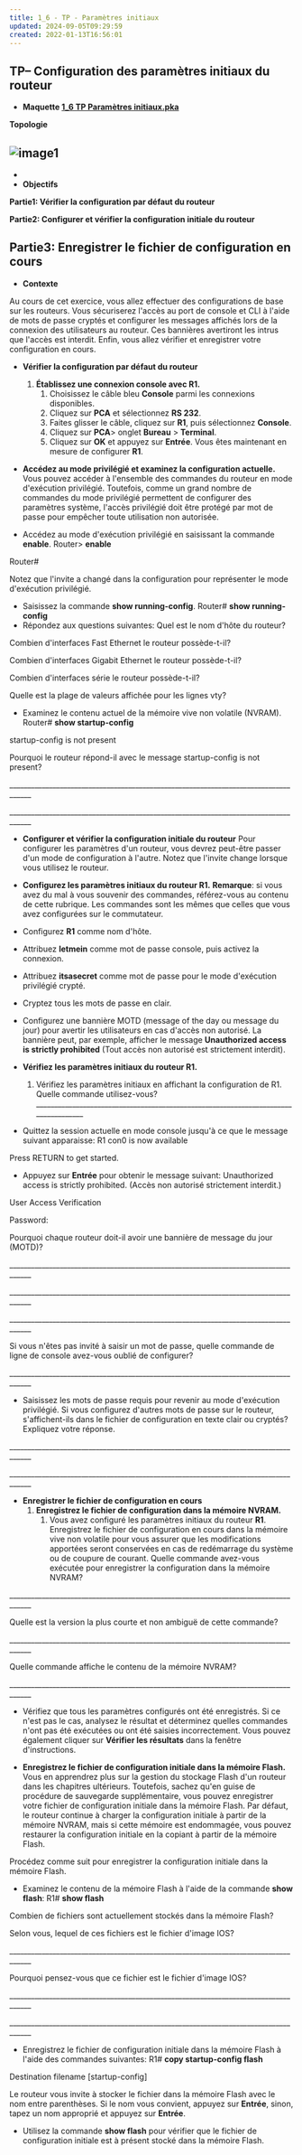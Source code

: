 ```yaml
---
title: 1_6 - TP - Paramètres initiaux
updated: 2024-09-05T09:29:59
created: 2022-01-13T16:56:01
---
```


**TP– Configuration des paramètres initiaux du routeur**
- 
- **Maquette [1_6 TP Paramètres initiaux.pka](https://groupesb-my.sharepoint.com/:u:/g/personal/arthur_trouillon_saint-benigne_fr/EflAmjHVeRtAtvEMV4ZXoigBGWOA5xP2v7W2hUEbMdeVXg)**

**Topologie**

![image1](resources/1bfec5adfa0d42f8bd9480a70abed8e5.png)
- 
- 
- **Objectifs**

**Partie1: Vérifier la configuration par défaut du routeur**

**Partie2: Configurer et vérifier la configuration initiale du routeur**

**Partie3: Enregistrer le fichier de configuration en cours**
- 
- **Contexte**

Au cours de cet exercice, vous allez effectuer des configurations de base sur les routeurs. Vous sécuriserez l'accès au port de console et CLI à l'aide de mots de passe cryptés et configurer les messages affichés lors de la connexion des utilisateurs au routeur. Ces bannières avertiront les intrus que l'accès est interdit. Enfin, vous allez vérifier et enregistrer votre configuration en cours.

- **Vérifier la configuration par défaut du routeur**
  1.  **Établissez une connexion console avec R1.**
      1.  Choisissez le câble bleu **Console** parmi les connexions disponibles.
      2.  Cliquez sur **PCA** et sélectionnez **RS 232**.
      3.  Faites glisser le câble, cliquez sur **R1**, puis sélectionnez **Console**.
      4.  Cliquez sur **PCA**\> onglet **Bureau** \> **Terminal**.
      5.  Cliquez sur **OK** et appuyez sur **Entrée**. Vous êtes maintenant en mesure de configurer **R1**.

- **Accédez au mode privilégié et examinez la configuration actuelle.**
Vous pouvez accéder à l'ensemble des commandes du routeur en mode d'exécution privilégié. Toutefois, comme un grand nombre de commandes du mode privilégié permettent de configurer des paramètres système, l'accès privilégié doit être protégé par mot de passe pour empêcher toute utilisation non autorisée.
- Accédez au mode d'exécution privilégié en saisissant la commande **enable**.
Router\> **enable**

Router#

Notez que l'invite a changé dans la configuration pour représenter le mode d'exécution privilégié.
- Saisissez la commande **show running-config**.
Router# **show running-config**
- Répondez aux questions suivantes:
Quel est le nom d'hôte du routeur?

Combien d'interfaces Fast Ethernet le routeur possède-t-il?

Combien d'interfaces Gigabit Ethernet le routeur possède-t-il?

Combien d'interfaces série le routeur possède-t-il?

Quelle est la plage de valeurs affichée pour les lignes vty?
- Examinez le contenu actuel de la mémoire vive non volatile (NVRAM).
Router# **show startup-config**

startup-config is not present

Pourquoi le routeur répond-il avec le message startup-config is not present?

\_\_\_\_\_\_\_\_\_\_\_\_\_\_\_\_\_\_\_\_\_\_\_\_\_\_\_\_\_\_\_\_\_\_\_\_\_\_\_\_\_\_\_\_\_\_\_\_\_\_\_\_\_\_\_\_\_\_\_\_\_\_\_\_\_\_\_\_\_\_\_\_\_\_\_\_\_\_\_\_\_\_\_\_

\_\_\_\_\_\_\_\_\_\_\_\_\_\_\_\_\_\_\_\_\_\_\_\_\_\_\_\_\_\_\_\_\_\_\_\_\_\_\_\_\_\_\_\_\_\_\_\_\_\_\_\_\_\_\_\_\_\_\_\_\_\_\_\_\_\_\_\_\_\_\_\_\_\_\_\_\_\_\_\_\_\_\_\_

- **Configurer et vérifier la configuration initiale du routeur**
Pour configurer les paramètres d'un routeur, vous devrez peut-être passer d'un mode de configuration à l'autre. Notez que l'invite change lorsque vous utilisez le routeur.

- **Configurez les paramètres initiaux du routeur R1.**
**Remarque**: si vous avez du mal à vous souvenir des commandes, référez-vous au contenu de cette rubrique. Les commandes sont les mêmes que celles que vous avez configurées sur le commutateur.
- Configurez **R1** comme nom d'hôte.
- Attribuez **letmein** comme mot de passe console, puis activez la connexion.
- Attribuez **itsasecret** comme mot de passe pour le mode d'exécution privilégié crypté.
- Cryptez tous les mots de passe en clair.
- Configurez une bannière MOTD (message of the day ou message du jour) pour avertir les utilisateurs en cas d'accès non autorisé. La bannière peut, par exemple, afficher le message **Unauthorized access is strictly prohibited** (Tout accès non autorisé est strictement interdit).

- **Vérifiez les paramètres initiaux du routeur R1.**
  1.  Vérifiez les paramètres initiaux en affichant la configuration de R1. Quelle commande utilisez-vous?
\_\_\_\_\_\_\_\_\_\_\_\_\_\_\_\_\_\_\_\_\_\_\_\_\_\_\_\_\_\_\_\_\_\_\_\_\_\_\_\_\_\_\_\_\_\_\_\_\_\_\_\_\_\_\_\_\_\_\_\_\_\_\_\_\_\_\_\_\_\_\_\_\_\_\_\_\_\_\_\_\_\_\_\_
- Quittez la session actuelle en mode console jusqu'à ce que le message suivant apparaisse:
R1 con0 is now available

Press RETURN to get started.
- Appuyez sur **Entrée** pour obtenir le message suivant:
Unauthorized access is strictly prohibited. (Accès non autorisé strictement interdit.)

User Access Verification

Password:

Pourquoi chaque routeur doit-il avoir une bannière de message du jour (MOTD)?

\_\_\_\_\_\_\_\_\_\_\_\_\_\_\_\_\_\_\_\_\_\_\_\_\_\_\_\_\_\_\_\_\_\_\_\_\_\_\_\_\_\_\_\_\_\_\_\_\_\_\_\_\_\_\_\_\_\_\_\_\_\_\_\_\_\_\_\_\_\_\_\_\_\_\_\_\_\_\_\_\_\_\_\_

\_\_\_\_\_\_\_\_\_\_\_\_\_\_\_\_\_\_\_\_\_\_\_\_\_\_\_\_\_\_\_\_\_\_\_\_\_\_\_\_\_\_\_\_\_\_\_\_\_\_\_\_\_\_\_\_\_\_\_\_\_\_\_\_\_\_\_\_\_\_\_\_\_\_\_\_\_\_\_\_\_\_\_\_

\_\_\_\_\_\_\_\_\_\_\_\_\_\_\_\_\_\_\_\_\_\_\_\_\_\_\_\_\_\_\_\_\_\_\_\_\_\_\_\_\_\_\_\_\_\_\_\_\_\_\_\_\_\_\_\_\_\_\_\_\_\_\_\_\_\_\_\_\_\_\_\_\_\_\_\_\_\_\_\_\_\_\_\_

Si vous n'êtes pas invité à saisir un mot de passe, quelle commande de ligne de console avez-vous oublié de configurer?

\_\_\_\_\_\_\_\_\_\_\_\_\_\_\_\_\_\_\_\_\_\_\_\_\_\_\_\_\_\_\_\_\_\_\_\_\_\_\_\_\_\_\_\_\_\_\_\_\_\_\_\_\_\_\_\_\_\_\_\_\_\_\_\_\_\_\_\_\_\_\_\_\_\_\_\_\_\_\_\_\_\_\_\_
- Saisissez les mots de passe requis pour revenir au mode d'exécution privilégié.
Si vous configurez d'autres mots de passe sur le routeur, s'affichent-ils dans le fichier de configuration en texte clair ou cryptés? Expliquez votre réponse.

\_\_\_\_\_\_\_\_\_\_\_\_\_\_\_\_\_\_\_\_\_\_\_\_\_\_\_\_\_\_\_\_\_\_\_\_\_\_\_\_\_\_\_\_\_\_\_\_\_\_\_\_\_\_\_\_\_\_\_\_\_\_\_\_\_\_\_\_\_\_\_\_\_\_\_\_\_\_\_\_\_\_\_\_

\_\_\_\_\_\_\_\_\_\_\_\_\_\_\_\_\_\_\_\_\_\_\_\_\_\_\_\_\_\_\_\_\_\_\_\_\_\_\_\_\_\_\_\_\_\_\_\_\_\_\_\_\_\_\_\_\_\_\_\_\_\_\_\_\_\_\_\_\_\_\_\_\_\_\_\_\_\_\_\_\_\_\_\_

- **Enregistrer le fichier de configuration en cours**
  1.  **Enregistrez le fichier de configuration dans la mémoire NVRAM.**
      1.  Vous avez configuré les paramètres initiaux du routeur **R1**. Enregistrez le fichier de configuration en cours dans la mémoire vive non volatile pour vous assurer que les modifications apportées seront conservées en cas de redémarrage du système ou de coupure de courant.
Quelle commande avez-vous exécutée pour enregistrer la configuration dans la mémoire NVRAM?

\_\_\_\_\_\_\_\_\_\_\_\_\_\_\_\_\_\_\_\_\_\_\_\_\_\_\_\_\_\_\_\_\_\_\_\_\_\_\_\_\_\_\_\_\_\_\_\_\_\_\_\_\_\_\_\_\_\_\_\_\_\_\_\_\_\_\_\_\_\_\_\_\_\_\_\_\_\_\_\_\_\_\_\_

Quelle est la version la plus courte et non ambiguë de cette commande?

\_\_\_\_\_\_\_\_\_\_\_\_\_\_\_\_\_\_\_\_\_\_\_\_\_\_\_\_\_\_\_\_\_\_\_\_\_\_\_\_\_\_\_\_\_\_\_\_\_\_\_\_\_\_\_\_\_\_\_\_\_\_\_\_\_\_\_\_\_\_\_\_\_\_\_\_\_\_\_\_\_\_\_\_

Quelle commande affiche le contenu de la mémoire NVRAM?

\_\_\_\_\_\_\_\_\_\_\_\_\_\_\_\_\_\_\_\_\_\_\_\_\_\_\_\_\_\_\_\_\_\_\_\_\_\_\_\_\_\_\_\_\_\_\_\_\_\_\_\_\_\_\_\_\_\_\_\_\_\_\_\_\_\_\_\_\_\_\_\_\_\_\_\_\_\_\_\_\_\_\_\_
- Vérifiez que tous les paramètres configurés ont été enregistrés. Si ce n'est pas le cas, analysez le résultat et déterminez quelles commandes n'ont pas été exécutées ou ont été saisies incorrectement. Vous pouvez également cliquer sur **Vérifier les résultats** dans la fenêtre d'instructions.

- **Enregistrez le fichier de configuration initiale dans la mémoire Flash.**
Vous en apprendrez plus sur la gestion du stockage Flash d'un routeur dans les chapitres ultérieurs. Toutefois, sachez qu'en guise de procédure de sauvegarde supplémentaire, vous pouvez enregistrer votre fichier de configuration initiale dans la mémoire Flash. Par défaut, le routeur continue à charger la configuration initiale à partir de la mémoire NVRAM, mais si cette mémoire est endommagée, vous pouvez restaurer la configuration initiale en la copiant à partir de la mémoire Flash.

Procédez comme suit pour enregistrer la configuration initiale dans la mémoire Flash.
- Examinez le contenu de la mémoire Flash à l'aide de la commande **show flash**:
R1# **show flash**

Combien de fichiers sont actuellement stockés dans la mémoire Flash?

Selon vous, lequel de ces fichiers est le fichier d'image IOS?

\_\_\_\_\_\_\_\_\_\_\_\_\_\_\_\_\_\_\_\_\_\_\_\_\_\_\_\_\_\_\_\_\_\_\_\_\_\_\_\_\_\_\_\_\_\_\_\_\_\_\_\_\_\_\_\_\_\_\_\_\_\_\_\_\_\_\_\_\_\_\_\_\_\_\_\_\_\_\_\_\_\_\_\_

Pourquoi pensez-vous que ce fichier est le fichier d'image IOS?

\_\_\_\_\_\_\_\_\_\_\_\_\_\_\_\_\_\_\_\_\_\_\_\_\_\_\_\_\_\_\_\_\_\_\_\_\_\_\_\_\_\_\_\_\_\_\_\_\_\_\_\_\_\_\_\_\_\_\_\_\_\_\_\_\_\_\_\_\_\_\_\_\_\_\_\_\_\_\_\_\_\_\_\_

\_\_\_\_\_\_\_\_\_\_\_\_\_\_\_\_\_\_\_\_\_\_\_\_\_\_\_\_\_\_\_\_\_\_\_\_\_\_\_\_\_\_\_\_\_\_\_\_\_\_\_\_\_\_\_\_\_\_\_\_\_\_\_\_\_\_\_\_\_\_\_\_\_\_\_\_\_\_\_\_\_\_\_\_
- Enregistrez le fichier de configuration initiale dans la mémoire Flash à l'aide des commandes suivantes:
R1# **copy startup-config flash**

Destination filename \[startup-config\]

Le routeur vous invite à stocker le fichier dans la mémoire Flash avec le nom entre parenthèses. Si le nom vous convient, appuyez sur **Entrée**, sinon, tapez un nom approprié et appuyez sur **Entrée**.
- Utilisez la commande **show flash** pour vérifier que le fichier de configuration initiale est à présent stocké dans la mémoire Flash.
